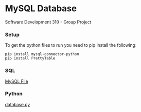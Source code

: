 # MySQL Database
Software Development 310 - Group Project
### Setup
To get the python files to run you need to pip install the following:
```
pip install mysql-connector-python
pip install PrettyTable
```
### SQL
[MySQL File](https://github.com/ItsSpres/CSD310-GroupProj2023/blob/main/Python/Resources/DatabaseSchema.sql)
### Python
[database.py](https://github.com/ItsSpres/CSD310-GroupProj2023/blob/main/Python/Database.py)
